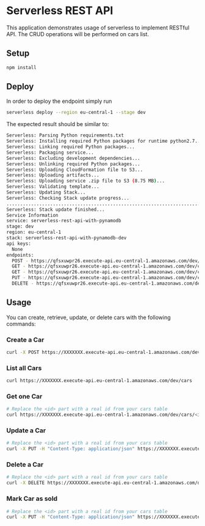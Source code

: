 # Serverless REST API

This application demonstrates usage of serverless to implement RESTful API.
The CRUD operations will be performed on cars list.

## Setup

```bash
npm install
```

## Deploy

In order to deploy the endpoint simply run

```bash
serverless deploy --region eu-central-1 --stage dev
```

The expected result should be similar to:
```bash
Serverless: Parsing Python requirements.txt
Serverless: Installing required Python packages for runtime python2.7...
Serverless: Linking required Python packages...
Serverless: Packaging service...
Serverless: Excluding development dependencies...
Serverless: Unlinking required Python packages...
Serverless: Uploading CloudFormation file to S3...
Serverless: Uploading artifacts...
Serverless: Uploading service .zip file to S3 (8.75 MB)...
Serverless: Validating template...
Serverless: Updating Stack...
Serverless: Checking Stack update progress...
......................................................................................................
Serverless: Stack update finished...
Service Information
service: serverless-rest-api-with-pynamodb
stage: dev
region: eu-central-1
stack: serverless-rest-api-with-pynamodb-dev
api keys:
  None
endpoints:
  POST - https://qfsxuwpr26.execute-api.eu-central-1.amazonaws.com/dev/cars
  GET - https://qfsxuwpr26.execute-api.eu-central-1.amazonaws.com/dev/cars
  GET - https://qfsxuwpr26.execute-api.eu-central-1.amazonaws.com/dev/cars/{car_id}
  PUT - https://qfsxuwpr26.execute-api.eu-central-1.amazonaws.com/dev/cars/{car_id}
  DELETE - https://qfsxuwpr26.execute-api.eu-central-1.amazonaws.com/dev/cars/{car_id}
```

## Usage

You can create, retrieve, update, or delete cars with the following commands:

### Create a Car

```bash
curl -X POST https://XXXXXXX.execute-api.eu-central-1.amazonaws.com/dev/cars --data @example_car.json
```

### List all Cars

```bash
curl https://XXXXXXX.execute-api.eu-central-1.amazonaws.com/dev/cars
```

### Get one Car

```bash
# Replace the <id> part with a real id from your cars table
curl https://XXXXXXX.execute-api.eu-central-1.amazonaws.com/dev/cars/<id>
```

### Update a Car

```bash
# Replace the <id> part with a real id from your cars table
curl -X PUT -H "Content-Type: application/json" https://XXXXXXX.execute-api.eu-central-1.amazonaws.com/dev/cars/<id> --data @example_car.json
```

### Delete a Car

```bash
# Replace the <id> part with a real id from your cars table
curl -X DELETE https://XXXXXXX.execute-api.eu-central-1.amazonaws.com/dev/cars/<id>
```

### Mark Car as sold
```bash
# Replace the <id> part with a real id from your cars table
curl -X PUT -H "Content-Type: application/json" https://XXXXXXX.execute-api.eu-central-1.amazonaws.com/dev/cars/<id> --data '{"sold": true, "buyer_info": {"name": "buyer one", "address": "Washington DC"}}'
```

